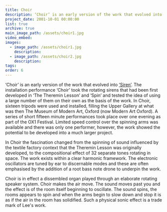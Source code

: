 ```yaml
---
title: Choir
description: ‘Choir’ is an early version of the work that evolved into ‘Siren’.
project_date: 2001-10-01 00:00:00
list: true
archive: true
main_image_path: /assets/choir1.jpg
video_embed:
images:
  - image_path: /assets/choir1.jpg
    description:
  - image_path: /assets/choir2.jpg
    description:
tags:
order: 6
---
```

‘Choir’ is an early version of the work that evolved into <a href="{{ site.baseurl }}/projects/siren/">‘Siren’</a>. The installation performance ‘Choir’ took the rotating sirens that had been first developed in ‘The Theremin Lesson’ and ‘Spin’ and tested the idea of using a large number of them on their own as the basis of the work. In Choir, sixteen tripods were used and installed, filling the Upper Gallery at what was then The Museum of Modern Art, Oxford (now Modern Art Oxford). A series of short fifteen minute performances took place over one evening as part of the OX1 Festival. Limited speed control over the spinning arms was available and there was only one performer, however, the work showed the potential to be developed into a much larger project.

In Choir the fascination changed from the spinning of sound influenced by the textile factory context that the Theremin Lesson was originally developed, to the compositional effect of 32 separate tones rotating in space. The work exists within a clear harmonic framework. The electronic oscillators are tuned by ear to discernable modes and these are often emphasised by the addition of a root bass note drone to underpin the work.

Choir is in effect a dissembled organ played through an elaborate rotating speaker system. Choir makes the air move. The sound moves past you and the effect is of the room itself beginning to oscillate. The sound spins, the rooms appears to spin and when the arms begin to slow down and stop it is as if the air in the room has solidified. Such a physical sonic effect is a trade mark of Lee's work.